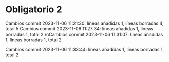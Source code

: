# Obligatorio 2
Cambios commit 2023-11-06 11:21:30: líneas añadidas 1, líneas borradas 4, total 5
Cambios commit 2023-11-06 11:27:34: líneas añadidas 1, líneas borradas 1, total 2
\nCambios commit 2023-11-06 11:31:07: líneas añadidas 1, líneas borradas 1, total 2

Cambios commit 2023-11-06 11:33:44: líneas añadidas 1, líneas borradas 1, total 2

